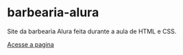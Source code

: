 # barbearia-alura
Site da barbearia Alura feita durante a aula de HTML e CSS.

[Acesse a pagina](https://viniciusdeab.github.io/barbearia-alura/)
